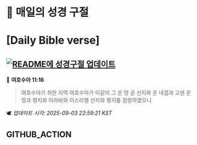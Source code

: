 # 🙏 매일의 성경 구절
# [Daily Bible verse]
## [![README에 성경구절 업데이트](https://github.com/DONGSUKA/first_test/actions/workflows/update-readme-bible.yml/badge.svg)](https://github.com/DONGSUKA/first_test/actions/workflows/update-readme-bible.yml)
<!-- START_BIBLE_VERSE -->
📖 **여호수아 11:16**
> 여호수아가 취한 지역 여호수아가 이같이 그 온 땅 곧 산지와 온 네겝과 고센 온 땅과 평지와 아라바와 이스라엘 산지와 평지를 점령하였으니

🕊️ _업데이트 시각: 2025-09-03 22:59:21 KST_
  <!-- END_BIBLE_VERSE -->
## GITHUB_ACTION
